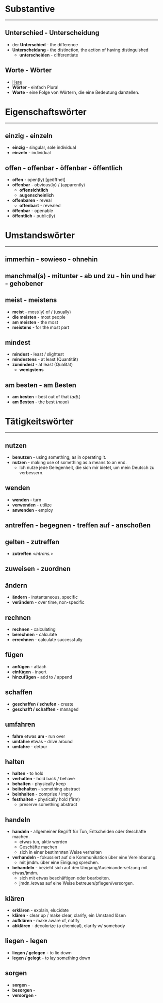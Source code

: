 # Substantive
---
## Unterschied - Unterscheidung
- der **Unterschied** - the difference
- **Unterscheidung** - the distinction, the action of having distinguished
	- **unterscheiden** - differentiate

## Worte - Wörter
- [Here](https://www.pcs-campus.de/praxis/texten/woerter-oder-worte/#:~:text=Bei%20der%20Frage%2C%20wann%20man,Worte%20bestehen%20somit%20aus%20W%C3%B6rtern.)
- **Wörter** - einfach Plural
- **Worte** - eine Folge von Wörtern, die eine Bedeutung darstellen.

# Eigenschaftswörter
---
## einzig - einzeln
- **einzig** - singular, sole individual
- **einzeln** - individual

## offen - offenbar - öffenbar - öffentlich
- **offen** - open(ly)  \[geöffnet\]
- **offenbar** - obvious(ly) / (apparently)
	- **offensichtlich**
	- **augenscheinlich**
- **offenbaren** - reveal
	- **offenbart** - revealed
- **öffenbar** - openable
- **öffentlich** - public(ly)

# Umstandswörter
---
## immerhin - sowieso - ohnehin

## manchmal(s) - mitunter - ab und zu - hin und her - gehobener

## meist - meistens
- **meist** - most(ly) of / (usually)
- **die meisten** - most people
- **am meisten** - the most
- **meistens** - for the most part

## mindest
- **mindest** - least / slightest
- **mindestens** - at least (Quantität)
- **zumindest** - at least (Qualität)
   - **wenigstens**

## am besten - am Besten
- **am besten** - best out of that (*adj.*)
- **am Besten** - the best (*noun*)

# Tätigkeitswörter
---
## nutzen
- **benutzen** - using something, as in operating it.
- **nutzen** - making use of something as a means to an end.
	- Ich nutze jede Gelegenheit, die sich mir bietet, um mein Deutsch zu verbessern.

## wenden
- **wenden** - turn
- **verwenden** - utilize
- **anwenden** - employ

## antreffen - begegnen - treffen auf - anschoßen

## gelten - zutreffen
- **zutreffen** <*intrans.*>

## zuweisen - zuordnen

## ändern
- **ändern** - instantaneous, specific
- **verändern** - over time, non-specific

## rechnen
 - **rechnen** - calculating
 - **berechnen** - calculate
 - **errechnen** - calculate successfully

## fügen
 - **anfügen** - attach
 - **einfügen** - insert
 - **hinzufügen** - add to / append

## schaffen
 - **geschaffen / schufen** - create
 - **geschafft / schafften** - managed

## umfahren
 - **fahre** etwas **um** - run over
 - **umfahre** etwas - drive around
 - **umfahre** - detour

## halten
 - **halten** - to hold
 - **verhalten** - hold back / behave
 - **behalten** - physically keep
 - **beibehalten** - something abstract
 - **beinhalten** - comprise / imply
 - **festhalten** - physically hold (firm)
    - preserve something abstract

## handeln
- **handeln** - allgemeiner Begriff für Tun, Entscheiden oder Geschäfte machen.
	- etwas tun, aktiv werden
	- Geschäfte machen
	- sich in einer bestimmten Weise verhalten
- **verhandeln** - fokussiert auf die Kommunikation über eine Vereinbarung.
	- mit jmdm. über eine Einigung sprechen.
- **behandeln** - bezieht sich auf den Umgang/Auseinandersetzung mit etwas/jmdm.
	- sich mit etwas beschäftigen oder bearbeiten.
	- jmdn./etwas auf eine Weise betreuen/pflegen/versorgen.

## klären
- **erklären** - explain, elucidate
- **klären** - clear up / make clear, clarify, ein Umstand lösen
- **aufklären** - make aware of, notify
- **abklären** - decolorize (a chemical), clarify w/ somebody

## liegen - legen
- **liegen / gelegen** - to lie down
- **legen / gelegt** - to lay something down

## sorgen
- **sorgen** - 
- **besorgen** - 
- **versorgen** - 
